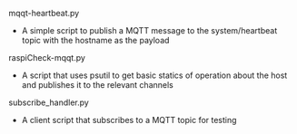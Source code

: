 mqqt-heartbeat.py
 - A simple script to publish a MQTT message to the system/heartbeat topic with the hostname as the payload

raspiCheck-mqqt.py
 - A script that uses psutil to get basic statics of operation about the host and publishes it to the relevant channels

subscribe_handler.py
 - A client script that subscribes to a MQTT topic for testing 

 
